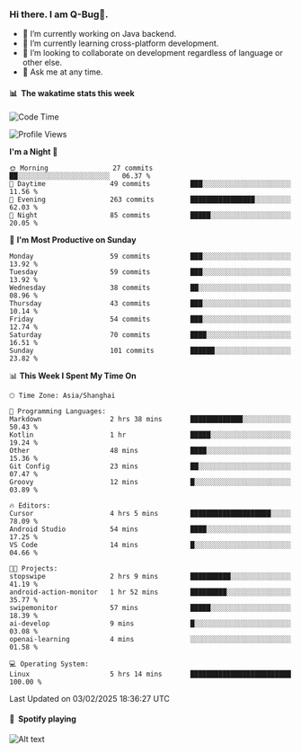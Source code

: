 ### Hi there. I am Q-Bug🐞.

- 🔭 I’m currently working on Java backend.
- 🌱 I’m currently learning cross-platform development.
- 👯 I’m looking to collaborate on development regardless of language or other else.
- 💬 Ask me at any time.

#### 📊 &nbsp;**The wakatime stats this week**  
<!--START_SECTION:waka-->
![Code Time](http://img.shields.io/badge/Code%20Time-238%20hrs%203%20mins-blue)

![Profile Views](http://img.shields.io/badge/Profile%20Views-0-blue)

**I'm a Night 🦉** 

```text
🌞 Morning                27 commits          ██░░░░░░░░░░░░░░░░░░░░░░░   06.37 % 
🌆 Daytime                49 commits          ███░░░░░░░░░░░░░░░░░░░░░░   11.56 % 
🌃 Evening                263 commits         ████████████████░░░░░░░░░   62.03 % 
🌙 Night                  85 commits          █████░░░░░░░░░░░░░░░░░░░░   20.05 % 
```
📅 **I'm Most Productive on Sunday** 

```text
Monday                   59 commits          ███░░░░░░░░░░░░░░░░░░░░░░   13.92 % 
Tuesday                  59 commits          ███░░░░░░░░░░░░░░░░░░░░░░   13.92 % 
Wednesday                38 commits          ██░░░░░░░░░░░░░░░░░░░░░░░   08.96 % 
Thursday                 43 commits          ███░░░░░░░░░░░░░░░░░░░░░░   10.14 % 
Friday                   54 commits          ███░░░░░░░░░░░░░░░░░░░░░░   12.74 % 
Saturday                 70 commits          ████░░░░░░░░░░░░░░░░░░░░░   16.51 % 
Sunday                   101 commits         ██████░░░░░░░░░░░░░░░░░░░   23.82 % 
```


📊 **This Week I Spent My Time On** 

```text
🕑︎ Time Zone: Asia/Shanghai

💬 Programming Languages: 
Markdown                 2 hrs 38 mins       █████████████░░░░░░░░░░░░   50.43 % 
Kotlin                   1 hr                █████░░░░░░░░░░░░░░░░░░░░   19.24 % 
Other                    48 mins             ████░░░░░░░░░░░░░░░░░░░░░   15.36 % 
Git Config               23 mins             ██░░░░░░░░░░░░░░░░░░░░░░░   07.47 % 
Groovy                   12 mins             █░░░░░░░░░░░░░░░░░░░░░░░░   03.89 % 

🔥 Editors: 
Cursor                   4 hrs 5 mins        ████████████████████░░░░░   78.09 % 
Android Studio           54 mins             ████░░░░░░░░░░░░░░░░░░░░░   17.25 % 
VS Code                  14 mins             █░░░░░░░░░░░░░░░░░░░░░░░░   04.66 % 

🐱‍💻 Projects: 
stopswipe                2 hrs 9 mins        ██████████░░░░░░░░░░░░░░░   41.19 % 
android-action-monitor   1 hr 52 mins        █████████░░░░░░░░░░░░░░░░   35.77 % 
swipemonitor             57 mins             █████░░░░░░░░░░░░░░░░░░░░   18.39 % 
ai-develop               9 mins              █░░░░░░░░░░░░░░░░░░░░░░░░   03.08 % 
openai-learning          4 mins              ░░░░░░░░░░░░░░░░░░░░░░░░░   01.58 % 

💻 Operating System: 
Linux                    5 hrs 14 mins       █████████████████████████   100.00 % 
```


 Last Updated on 03/02/2025 18:36:27 UTC
<!--END_SECTION:waka-->

#### 🎵 &nbsp;**Spotify playing**  
![Alt text](https://spotify-recently-played-readme.vercel.app/api?user=e5y1o4x7kdt9kf2blu4wvmb4s&unique={true|1|on|yes})

